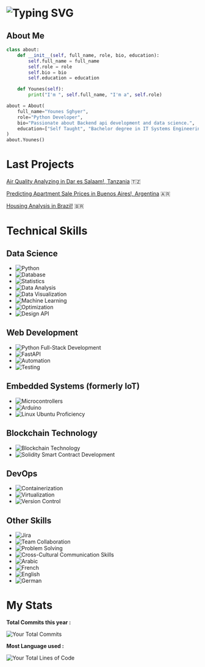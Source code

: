 
# ![Typing SVG](https://readme-typing-svg.herokuapp.com?center=true&vCenter=true&size=30&width=600&height=40&lines=Welcome+I'm+Younes!👋;I'm+a+data+Scientist👩🏻‍💻;🌐;I'm+a+data+analyst+📈;I'm+a+web+developer!)

## About Me

```python
class about:
    def __init__(self, full_name, role, bio, education):
        self.full_name = full_name
        self.role = role
        self.bio = bio
        self.education = education

    def Younes(self):
        print("I'm ", self.full_name, "I'm a", self.role) 

about = About(
    full_name="Younes Sghyer",
    role="Python Developer",
    bio="Passionate about Backend api development and data science.",
    education=["Self Taught", "Bachelor degree in IT Systems Engineering", "Master degree Student in IT"]
)
about.Younes()
```
# Last Projects

[Air Quality Analyzing in Dar es Salaam!, Tanzania](https://github.com/Younes202/Air-Quality-Analyzing-in-Dar-es-Salaam-) 🇹🇿

[Predicting Apartment Sale Prices in Buenos Aires!, Argentina](https://github.com/Younes202/Apartment-Sales-in-Buenos-Aires) 🇦🇷

[Housing Analysis in Brazil!](https://github.com/Younes202/Housing-Analysis-in-Brazil) 🇧🇷



# Technical Skills

## Data Science
- ![Python](https://img.shields.io/badge/Python-3776AB.svg?style=for-the-badge&logo=Python&logoColor=white) 
- ![Database](https://img.shields.io/badge/Database%20Management-003B57.svg?style=for-the-badge&logo=PostgreSQL&logoColor=white) 
- ![Statistics](https://img.shields.io/badge/Statistical%20Analysis-2E8B57.svg?style=for-the-badge&logo=Statamic&logoColor=white) 
- ![Data Analysis](https://img.shields.io/badge/Data%20Analysis-1F425F.svg?style=for-the-badge) 
- ![Data Visualization](https://img.shields.io/badge/Data%20Visualization-9ACD32.svg?style=for-the-badge&logo=Tableau&logoColor=white) 
- ![Machine Learning](https://img.shields.io/badge/Machine%20Learning-FFA500.svg?style=for-the-badge&logo=TensorFlow&logoColor=white) 
- ![Optimization](https://img.shields.io/badge/Optimization-FFD700.svg?style=for-the-badge) 
- ![Design API](https://img.shields.io/badge/API%20Design-00BFFF.svg?style=for-the-badge&logo=Swagger&logoColor=white)

## Web Development
- ![Python Full-Stack Development](https://img.shields.io/badge/Full--Stack%20Python-Development-007396.svg?style=for-the-badge&logo=Node.js&logoColor=white) 
- ![FastAPI](https://img.shields.io/badge/FastAPI-009688.svg?style=for-the-badge&logo=FastAPI&logoColor=white) 
- ![Automation](https://img.shields.io/badge/Automation-8A2BE2.svg?style=for-the-badge&logo=Ansible&logoColor=white) 
- ![Testing](https://img.shields.io/badge/Testing-4CAF50.svg?style=for-the-badge&logo=Mocha&logoColor=white) 

## Embedded Systems (formerly IoT)
- ![Microcontrollers](https://img.shields.io/badge/Microcontrollers-6A5ACD.svg?style=for-the-badge) 
- ![Arduino](https://img.shields.io/badge/Arduino-00979D.svg?style=for-the-badge&logo=Arduino&logoColor=white) 
- ![Linux Ubuntu Proficiency](https://img.shields.io/badge/Linux%20Ubuntu%20Proficiency-E95420.svg?style=for-the-badge&logo=Ubuntu&logoColor=white) 

## Blockchain Technology 
- ![Blockchain Technology ](https://img.shields.io/badge/Blockchain%20Technology-4682B4.svg?style=for-the-badge&logo=Bitcoin&logoColor=white)
- ![Solidity Smart Contract Development](https://img.shields.io/badge/Solidity%20Smart%20Contract%20Development-663399.svg?style=for-the-badge&logo=Ethereum&logoColor=white) 
  
## DevOps
- ![Containerization](https://img.shields.io/badge/Containerization-2496ED.svg?style=for-the-badge&logo=Docker&logoColor=white) 
- ![Virtualization](https://img.shields.io/badge/Virtualization-563D7C.svg?style=for-the-badge&logo=VMware&logoColor=white) 
- ![Version Control](https://img.shields.io/badge/Version%20Control-181717.svg?style=for-the-badge&logo=GitHub&logoColor=white) 

## Other Skills

- ![Jira](https://img.shields.io/badge/Jira-0052CC.svg?style=for-the-badge&logo=Jira&logoColor=white) 
- ![Team Collaboration](https://img.shields.io/badge/Team%20Collaboration-FF6347.svg?style=for-the-badge&logo=Microsoft%20Teams&logoColor=white) 
- ![Problem Solving](https://img.shields.io/badge/Problem%20Solving-FF4500.svg?style=for-the-badge&logo=Wolfram%20Mathematica&logoColor=white) 
- ![Cross-Cultural Communication Skills](https://img.shields.io/badge/Cross--Cultural%20Communication%20Skills-2E8B57.svg?style=for-the-badge&logo=Google%20Translate&logoColor=white) 
- ![Arabic](https://img.shields.io/badge/Native%20-in%20-Arabic-5C33FF.svg?style=for-the-badge&logo=Arabic&logoColor=white) 
- ![French](https://img.shields.io/badge/Proficient%20-in%20-French-0078D4.svg?style=for-the-badge&logo=French&logoColor=white) 
- ![English](https://img.shields.io/badge/proficent%20-in%20-English-217346.svg?style=for-the-badge&logo=English&logoColor=white)
- ![German](https://img.shields.io/badge/Basic%20-in%20-in-German-FFD700.svg?style=for-the-badge&logo=German&logoColor=black) 


# My Stats

 **Total Commits this year :**

 ![Your Total Commits](https://github-readme-stats.vercel.app/api?username=Younes202&show_icons=true&count_private=true&theme=algolia&hide=stars,prs,issues,contribs)

**Most Language used :**

![Your Total Lines of Code](https://github-readme-stats.vercel.app/api/top-langs/?username=Younes202&hide=html&layout=compact&theme=algolia)



